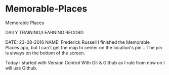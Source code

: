 # Memorable-Places
Memorable Places

DAILY TRAINING/LEARNING RECORD

DATE:	23-08-2016		NAME: Frederick Russell
I finished the Memorable Places app, but I can't get the map to center on the location's 
pin... The pin is always on the bottom of the screen.

Today I started with Version Control With Git & Github as I rule from now on I will use Github.
